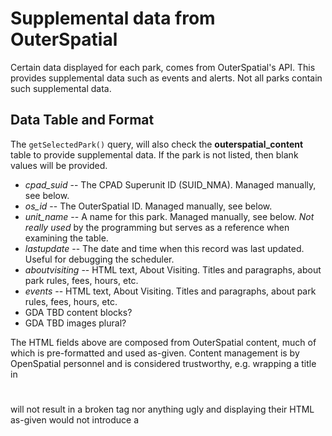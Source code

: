 # Supplemental data from OuterSpatial

Certain data displayed for each park, comes from OuterSpatial's API. This provides supplemental data such as events and alerts. Not all parks contain such supplemental data.


## Data Table and Format

The `getSelectedPark()` query, will also check the **outerspatial_content** table to provide supplemental data. If the park is not listed, then blank values will be provided.

* *cpad_suid* -- The CPAD Superunit ID (SUID_NMA). Managed manually, see below.
* *os_id* -- The OuterSpatial ID. Managed manually, see below.
* *unit_name* -- A name for this park. Managed manually, see below. *Not really used* by the programming but serves as a reference when examining the table.
* *lastupdate* -- The date and time when this record was last updated. Useful for debugging the scheduler.
* *aboutvisiting* -- HTML text, About Visiting. Titles and paragraphs, about park rules, fees, hours, etc.
* *events* -- HTML text, About Visiting. Titles and paragraphs, about park rules, fees, hours, etc.
* GDA TBD content blocks?
* GDA TBD images plural?

The HTML fields above are composed from OuterSpatial content, much of which is pre-formatted and used as-given. Content management is by OpenSpatial personnel and is considered trustworthy, e.g. wrapping a title in <h1></h1> will not result in a broken tag nor anything ugly and displaying their HTML as-given would not introduce a <script> tag nor onMouseOver="" attributes. *If OuterSpatial changes their policies on data hygiene and public contribution, this may need to be revisited* so as not to introduce script-injection, broken HTML, etc. into Caliparks.



## OuterSpatial Scheduler

The **outerspatial_content** table is updated by a daily scheduled task, running on a Heroku Scheduler.

This calls the `` task. You may manually run the scheduler at any time by calling this same task:
```
cd app
npm run outerspatial_parkdetails
```

This scheduled uses the following environment variables loaded from `.env`. Appropriate values for them are in 1Password.
* *OPENSPATIAL_CLIENT_ID* -- OAuth2 client ID.
* *OPENSPATIAL_CLIENT_SECRET* -- OAuth2 client secret.
* *DATABASE_URL* -- DB credentials URL string, same as used by the rest of the application.


## Adding / Removing Parks as Candidates for OuterSpatial Content

The scheduled task will iterate over every park listed in the **outerspatial_content** table. As such, management of what parks will have OuterSpatial supplemental data, is literally as simple as INSERTing a new park to be scanned, or else DELETEing a park to remove it from scanning.

```
-- at the next scheduler run, this new park would automatically be picked up and updated
INSERT INTO outerspatial_content (unit_name, os_id, cpad_suid) VALUES ('My New State Beach', 123454321, 9876543);

-- parks which no longer exist in CPAD and/or no longer exist at OuterSpatial, should be cleaned up
DELETE FROM outerspatial_content WHERE cpad_suid = 9876543;
```

After adding a new park to the list, you probably want to run the scheduled task right away, so as to bring in the OuterSpatial information for that park. Or, you could just wait for the next scheduled run.
